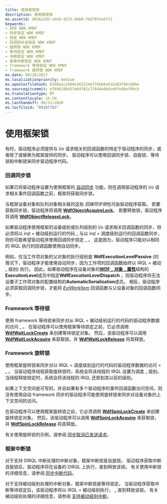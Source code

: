 ```yaml
---
title: 使用框架锁
description: 使用框架锁
ms.assetid: d036a2d5-a9e9-4375-84b0-fbd797ee6f13
keywords:
- 同步 WDK KMDF
- 同步锁定 WDK KMDF
- 锁定 WDK KMDF
- 回调同步会锁定 WDK KMDF
- 旋转锁 WDK KMDF
- 等待锁定 WDK KMDF
- 中断锁定 WDK KMDF
- 框架中断锁定 WDK KMDF
- framework 等待锁定 WDK KMDF
- framework 旋转锁 WDK KMDF
ms.date: 04/20/2017
ms.localizationpriority: medium
ms.openlocfilehash: b348aaccb90e162324ef78bb6e61ba83f86c680e
ms.sourcegitcommit: e769619bd37e04762c77444e8b4ce9fe86ef09cb
ms.translationtype: MT
ms.contentlocale: zh-CN
ms.lasthandoff: 08/31/2020
ms.locfileid: "89187763"
---
```

# <a name="using-framework-locks"></a>使用框架锁


有时，驱动程序必须提供与 i/o 请求相关的回调函数的特定于驱动程序的同步，或者除了或替换为框架提供的同步。 驱动程序可以使用回调同步锁、自旋锁、等待锁和中断锁来同步驱动程序代码。

### <a name="callback-synchronization-locks"></a>回调同步锁

如果已将驱动程序设置为使用框架的 [自动同步](using-automatic-synchronization.md) 功能，则在调用驱动程序的 i/o 请求相关事件回调函数之前，框架将获取同步锁。

与框架设备对象和队列对象相关联的这些 *回拨同步锁*也可由驱动程序获取。 若要获取同步锁，驱动程序将调用 [**WdfObjectAcquireLock**](/previous-versions/ff548721(v=vs.85))。 若要释放锁，驱动程序将调用 [**WdfObjectReleaseLock**](/previous-versions/ff548765(v=vs.85))。

如果驱动程序使用框架的设备级别或队列级别的 i/o 请求相关回调函数的同步，但必须将以 irql = 被动级别运行的代码 \_ 与以 irql = 调度级别运行的回调函数同步，则你可能希望驱动程序使用回调同步锁定 \_ 。 这是因为，驱动程序只能对以相同的 IRQL 执行的回调函数使用自动同步。

例如，仅当工作项对象的父对象的执行级别是 **WdfExecutionLevelPassive** (的情况下，驱动程序才能使用自动同步，因为工作项的回调函数始终以 IRQL = 被动 \_ 级别) 执行。 因此，如果驱动程序在设备对象的[**WDF \_ 对象 \_ 属性**](/windows-hardware/drivers/ddi/wdfobject/ns-wdfobject-_wdf_object_attributes)结构的**ExecutionLevel**成员中指定**WdfExecutionLevelDispatch** ，则驱动程序将无法设置子工作项对象的配置结构的**AutomaticSerialization**成员。 相反，驱动程序必须获取回调同步锁，才能将 [*EvtWorkItem*](/windows-hardware/drivers/ddi/wdfworkitem/nc-wdfworkitem-evt_wdf_workitem) 回调函数与父设备对象的回调函数同步。

### <a name="framework-wait-locks"></a>Framework 等待锁

使用 framework 等待锁来同步对从 IRQL = 被动级别运行的代码的驱动程序数据的访问 \_ 。 在驱动程序可以使用框架等待锁定之前，它必须调用 [**WdfWaitLockCreate**](/windows-hardware/drivers/ddi/wdfsync/nf-wdfsync-wdfwaitlockcreate) 来创建等待锁定对象。 然后，该驱动程序可以调用 [**WdfWaitLockAcquire**](/previous-versions/ff551168(v=vs.85)) 来获取锁，并 [**WdfWaitLockRelease**](/windows-hardware/drivers/ddi/wdfsync/nf-wdfsync-wdfwaitlockrelease) 将其释放。

### <a name="framework-spin-locks"></a><a href="" id="framework-spin-locks"></a> Framework 旋转锁

使用框架旋转锁来同步对以 IRQL = 调度级别运行的代码的驱动程序数据的访问 &lt; \_ 。 当驱动程序线程获取旋转锁时，系统会将该线程的 IRQL 设置为调度 \_ 级别。 当线程释放锁定时，系统会将该线程的 IRQL 还原到其以前的级别。

如果上下文空间是可写的，并且如果有多个驱动程序的事件回调函数访问空间，则没有使用自动 framework 同步的驱动程序可能使用旋转锁来同步对设备对象的上下文空间的访问。

在驱动程序可以使用框架旋转锁之前，它必须调用 [**WdfSpinLockCreate**](/windows-hardware/drivers/ddi/wdfsync/nf-wdfsync-wdfspinlockcreate) 来创建旋转锁定对象。 然后，该驱动程序可以调用 [**WdfSpinLockAcquire**](/previous-versions/windows/hardware/drivers/ff550040(v=vs.85)) 来获取锁，并 [**WdfSpinLockRelease**](/previous-versions/windows/hardware/drivers/ff550044(v=vs.85)) 将其释放。

有关使用旋转锁的示例，请参阅 [同步取消已发送请求](synchronizing-cancellation-of-sent-requests.md)。

### <a name="framework-interrupt-locks"></a>框架中断锁

对于支持 DIRQL 中断处理的中断对象，框架中断锁是自旋锁。 驱动程序获取中断自旋锁后，驱动程序将在设备的 DIRQL 上执行，直到释放该锁。 有关使用中断锁的详细信息，请参阅 [同步中断代码](synchronizing-interrupt-code.md)。

对于支持被动级别处理的中断对象，框架中断锁是等待锁定。 当驱动程序获取中断等待锁定后，该驱动程序将以 IRQL = 被动级别执行， \_ 直到释放该锁。 有关被动级别处理的详细信息，请参阅 [支持被动级别中断](supporting-passive-level-interrupts.md)。

 

